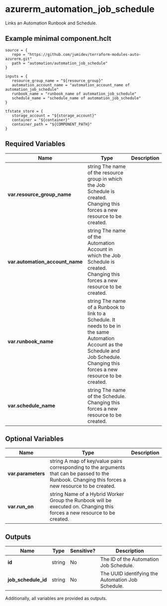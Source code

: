 # azurerm_automation_job_schedule

Links an Automation Runbook and Schedule.

## Example minimal component.hclt

```hcl
source = {
   repo = "https://github.com/jumidev/terraform-modules-auto-azurerm.git" 
   path = "automation/automation_job_schedule" 
}

inputs = {
   resource_group_name = "${resource_group}" 
   automation_account_name = "automation_account_name of automation_job_schedule" 
   runbook_name = "runbook_name of automation_job_schedule" 
   schedule_name = "schedule_name of automation_job_schedule" 
}

tfstate_store = {
   storage_account = "${storage_account}" 
   container = "${container}" 
   container_path = "${COMPONENT_PATH}" 
}

```

## Required Variables

| Name | Type |  Description |
| ---- | --------- |  ----------- |
| **var.resource_group_name** | string  The name of the resource group in which the Job Schedule is created. Changing this forces a new resource to be created. | 
| **var.automation_account_name** | string  The name of the Automation Account in which the Job Schedule is created. Changing this forces a new resource to be created. | 
| **var.runbook_name** | string  The name of a Runbook to link to a Schedule. It needs to be in the same Automation Account as the Schedule and Job Schedule. Changing this forces a new resource to be created. | 
| **var.schedule_name** | string  The name of the Schedule. Changing this forces a new resource to be created. | 

## Optional Variables

| Name | Type |  Description |
| ---- | --------- |  ----------- |
| **var.parameters** | string  A map of key/value pairs corresponding to the arguments that can be passed to the Runbook. Changing this forces a new resource to be created. | 
| **var.run_on** | string  Name of a Hybrid Worker Group the Runbook will be executed on. Changing this forces a new resource to be created. | 



## Outputs

| Name | Type | Sensitive? | Description |
| ---- | ---- | --------- | --------- |
| **id** | string | No  | The ID of the Automation Job Schedule. | 
| **job_schedule_id** | string | No  | The UUID identifying the Automation Job Schedule. | 

Additionally, all variables are provided as outputs.
